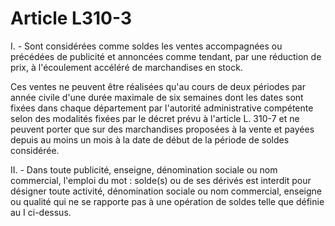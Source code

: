 # Article L310-3

I. - Sont considérées comme soldes les ventes accompagnées ou précédées de publicité et annoncées comme tendant, par une réduction de prix, à l'écoulement accéléré de marchandises en stock.

Ces ventes ne peuvent être réalisées qu'au cours de deux périodes par année civile d'une durée maximale de six semaines dont les dates sont fixées dans chaque département par l'autorité administrative compétente selon des modalités fixées par le décret prévu à l'article L. 310-7 et ne peuvent porter que sur des marchandises proposées à la vente et payées depuis au moins un mois à la date de début de la période de soldes considérée.

II. - Dans toute publicité, enseigne, dénomination sociale ou nom commercial, l'emploi du mot : solde(s) ou de ses dérivés est interdit pour désigner toute activité, dénomination sociale ou nom commercial, enseigne ou qualité qui ne se rapporte pas à une opération de soldes telle que définie au I ci-dessus.
